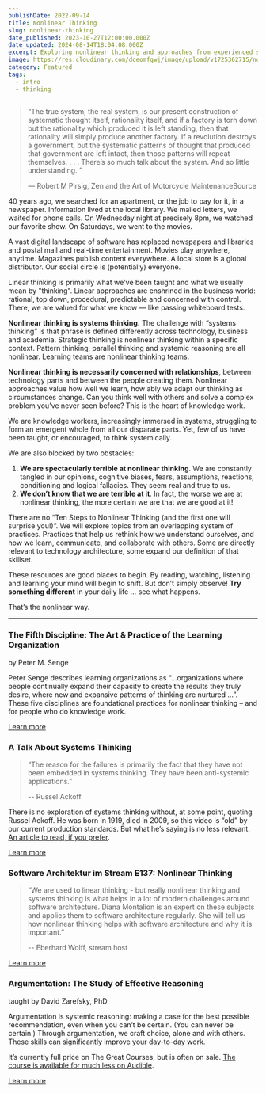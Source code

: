 ```yaml
---
publishDate: 2022-09-14
title: Nonlinear Thinking
slug: nonlinear-thinking
date_published: 2023-10-27T12:00:00.000Z
date_updated: 2024-08-14T18:04:08.000Z
excerpt: Exploring nonlinear thinking and approaches from experienced systems thinkers working inside, and outside, technology. 
image: https://res.cloudinary.com/dceomfgwj/image/upload/v1725362715/nonlinear-thinking_oh00ym.jpg
category: Featured
tags:
  - intro
  - thinking
---
```


> “The true system, the real system, is our present construction of systematic thought itself, rationality itself, and if a factory is torn down but the rationality which produced it is left standing, then that rationality will simply produce another factory. If a revolution destroys a government, but the systematic patterns of thought that produced that government are left intact, then those patterns will repeat themselves. . . . There’s so much talk about the system. And so little understanding. ” 
> 
> — Robert M Pirsig, Zen and the Art of Motorcycle MaintenanceSource

40 years ago, we searched for an apartment, or the job to pay for it, in a newspaper. Information lived at the local library. We mailed letters, we waited for phone calls. On Wednesday night at precisely 8pm, we watched our favorite show. On Saturdays, we went to the movies.

A vast digital landscape of software has replaced newspapers and libraries and postal mail and real-time entertainment. Movies play anywhere, anytime. Magazines publish content everywhere. A local store is a global distributor. Our social circle is (potentially) everyone.

Linear thinking is primarily what we've been taught and what we usually mean by "thinking". Linear approaches are enshrined in the business world: rational, top down, procedural, predictable and concerned with control. There, we are valued for what we know — like passing whiteboard tests.

**Nonlinear thinking is systems thinking.** The challenge with “systems thinking” is that phrase is defined differently across technology, business and academia. Strategic thinking is nonlinear thinking within a specific context. Pattern thinking, parallel thinking and systemic reasoning are all nonlinear. Learning teams are nonlinear thinking teams.

**Nonlinear thinking is necessarily concerned with relationships**, between technology parts and between the people creating them. Nonlinear approaches value how well we learn, how ably we adapt our thinking as circumstances change. Can you think well with others and solve a complex problem you’ve never seen before? This is the heart of knowledge work.

We are knowledge workers, increasingly immersed in systems, struggling to form an emergent whole from all our disparate parts. Yet, few of us have been taught, or encouraged, to think systemically.

We are also blocked by two obstacles:

1. **We are spectacularly terrible at nonlinear thinking**. We are constantly tangled in our opinions, cognitive biases, fears, assumptions, reactions, conditioning and logical fallacies. They seem real and true to us.
2. **We don’t know that we are terrible at it**. In fact, the worse we are at nonlinear thinking, the more certain we are that we are good at it!

There are no “Ten Steps to Nonlinear Thinking (and the first one will surprise you!)”. We will explore topics from an overlapping system of practices. Practices that help us rethink how we understand ourselves, and how we learn, communicate, and collaborate with others. Some are directly relevant to technology architecture, some expand our definition of that skillset.

These resources are good places to begin. By reading, watching, listening and learning your mind will begin to shift. But don’t simply observe! **Try something different** in your daily life … see what happens.

That’s the nonlinear way.

---

### The Fifth Discipline: The Art & Practice of the Learning Organization

by Peter M. Senge

Peter Senge describes learning organizations as “…organizations where people continually expand their capacity to create the results they truly desire, where new and expansive patterns of thinking are nurtured …”. These five disciplines are foundational practices for nonlinear thinking – and for people who do knowledge work.

[Learn more](https://systemslibrary.com/resources/the-fifth-discipline)

### A Talk About Systems Thinking

> “The reason for the failures is primarily the fact that they have not been embedded in systems thinking. They have been anti-systemic applications.”
> 
> -- Russel Ackoff

There is no exploration of systems thinking without, at some point, quoting Russel Ackoff. He was born in 1919, died in 2009, so this video is “old” by our current production standards. But what he’s saying is no less relevant. [An article to read, if you prefer](https://thesystemsthinker.com/why-few-organizations-adopt-systems-thinking/).

[Learn more](https://systemslibrary.com/resources/if-ackoff-gave-a-ted-talk)

### Software Architektur im Stream E137: Nonlinear Thinking

> “We are used to linear thinking - but really nonlinear thinking and systems thinking is what helps in a lot of modern challenges around software architecture. Diana Montalion is an expert on these subjects and applies them to software architecture regularly. She will tell us how nonlinear thinking helps with software architecture and why it is important.”
> 
> -- Eberhard Wolff, stream host

[Learn more](https://systemslibrary.com/resources/software-architektur-im-stream-e137-nonlinear-thinking)

### Argumentation: The Study of Effective Reasoning

taught by David Zarefsky, PhD

Argumentation is systemic reasoning: making a case for the best possible recommendation, even when you can’t be certain. (You can never be certain.) Through argumentation, we craft choice, alone and with others. These skills can significantly improve your day-to-day work.

It’s currently full price on The Great Courses, but is often on sale. [The course is available for much less on Audible](https://www.audible.com/pd/Argumentation-The-Study-of-Effective-Reasoning-2nd-Edition-Audiobook/B00DG7RDJA).

[Learn more](https://systemslibrary.com/resources/argumentation-the-study-of-effective-reasoning)
